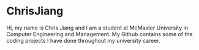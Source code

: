 # ChrisJiang
Hi, my name is Chris Jiang and I am a student at McMaster University in Computer Engineering and Management.
My Github contains some of the coding projects I have done throughout my university career.
